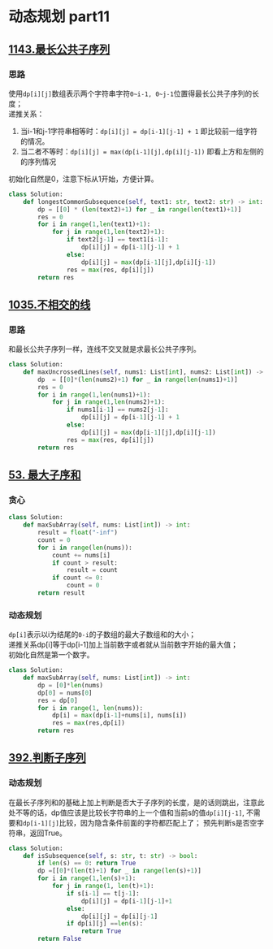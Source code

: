 # 动态规划 part11
## [1143.最长公共子序列](https://leetcode.cn/problems/longest-common-subsequence/description/)

### 思路
使用`dp[i][j]`数组表示两个字符串字符`0~i-1, 0~j-1`位置得最长公共子序列的长度；  
递推关系：
1. 当i-1和j-1字符串相等时：`dp[i][j] = dp[i-1][j-1] + 1` 即比较前一组字符的情况。
2. 当二者不等时：`dp[i][j] = max(dp[i-1][j],dp[i][j-1])` 即看上方和左侧的的序列情况

初始化自然是0，注意下标从1开始，方便计算。

```python
class Solution:
    def longestCommonSubsequence(self, text1: str, text2: str) -> int:
        dp = [[0] * (len(text2)+1) for _ in range(len(text1)+1)]
        res = 0
        for i in range(1,len(text1)+1):
            for j in range(1,len(text2)+1):
                if text2[j-1] == text1[i-1]:
                    dp[i][j] = dp[i-1][j-1] + 1
                else:
                    dp[i][j] = max(dp[i-1][j],dp[i][j-1])
                res = max(res, dp[i][j])
        return res
```

## [1035.不相交的线](https://leetcode.cn/problems/uncrossed-lines/description/)
### 思路
和最长公共子序列一样，连线不交叉就是求最长公共子序列。
```python
class Solution:
    def maxUncrossedLines(self, nums1: List[int], nums2: List[int]) -> int:
        dp  = [[0]*(len(nums2)+1) for _ in range(len(nums1)+1)]
        res = 0
        for i in range(1,len(nums1)+1):
            for j in range(1,len(nums2)+1):
                if nums1[i-1] == nums2[j-1]:
                    dp[i][j] = dp[i-1][j-1] + 1
                else:
                    dp[i][j] = max(dp[i-1][j],dp[i][j-1])
                res = max(res, dp[i][j])
        return res
```
## [53. 最大子序和](https://leetcode.cn/problems/maximum-subarray/description/)

### 贪心

```python
class Solution:
    def maxSubArray(self, nums: List[int]) -> int:
        result = float("-inf")
        count = 0
        for i in range(len(nums)):
            count += nums[i]
            if count > result:
                result = count
            if count <= 0:
                count = 0
        return result
```

### 动态规划
`dp[i]`表示以i为结尾的`0-i`的子数组的最大子数组和的大小；  
递推关系dp[i]等于dp[i-1]加上当前数字或者就从当前数字开始的最大值；  
初始化自然是第一个数字。

```python
class Solution:
    def maxSubArray(self, nums: List[int]) -> int:
        dp = [0]*len(nums)
        dp[0] = nums[0]
        res = dp[0]
        for i in range(1, len(nums)):
            dp[i] = max(dp[i-1]+nums[i], nums[i])
            res = max(res,dp[i])
        return res 
```

## [392.判断子序列](https://leetcode.cn/problems/is-subsequence/description/)
### 动态规划
在最长子序列和的基础上加上判断是否大于子序列的长度，是的话则跳出，注意此处不等的话，dp值应该是比较长字符串的上一个值和当前s的值`dp[i][j-1]`, 不需要和`dp[i-1][j]`比较，因为隐含条件前面的字符都匹配上了；
预先判断s是否空字符串，返回True。
```python
class Solution:
    def isSubsequence(self, s: str, t: str) -> bool:
        if len(s) == 0: return True
        dp =[[0]*(len(t)+1) for _ in range(len(s)+1)]
        for i in range(1,len(s)+1):
            for j in range(1, len(t)+1):
                if s[i-1] == t[j-1]:
                    dp[i][j] = dp[i-1][j-1]+1
                else:
                    dp[i][j] = dp[i][j-1]
                if dp[i][j] ==len(s):
                    return True
        return False
```
